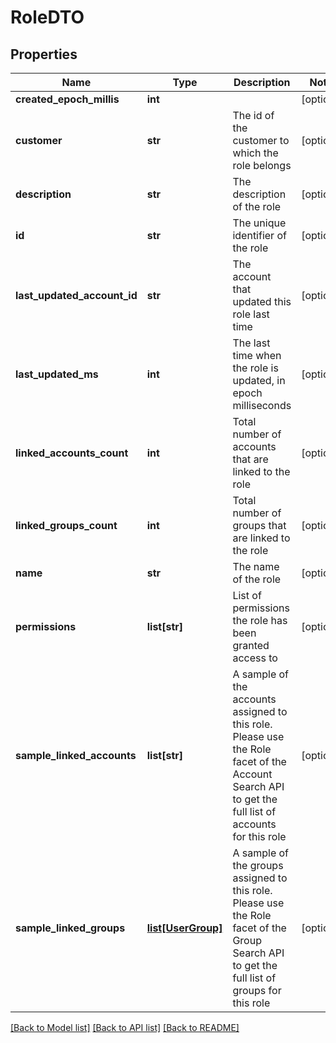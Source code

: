 # RoleDTO

## Properties
Name | Type | Description | Notes
------------ | ------------- | ------------- | -------------
**created_epoch_millis** | **int** |  | [optional] 
**customer** | **str** | The id of the customer to which the role belongs | [optional] 
**description** | **str** | The description of the role | [optional] 
**id** | **str** | The unique identifier of the role | [optional] 
**last_updated_account_id** | **str** | The account that updated this role last time | [optional] 
**last_updated_ms** | **int** | The last time when the role is updated, in epoch milliseconds | [optional] 
**linked_accounts_count** | **int** | Total number of accounts that are linked to the role | [optional] 
**linked_groups_count** | **int** | Total number of groups that are linked to the role | [optional] 
**name** | **str** | The name of the role | [optional] 
**permissions** | **list[str]** | List of permissions the role has been granted access to | [optional] 
**sample_linked_accounts** | **list[str]** | A sample of the accounts assigned to this role. Please use the Role facet of the Account Search API to get the full list of accounts for this role | [optional] 
**sample_linked_groups** | [**list[UserGroup]**](UserGroup.md) | A sample of the groups assigned to this role. Please use the Role facet of the Group Search API to get the full list of groups for this role | [optional] 

[[Back to Model list]](../README.md#documentation-for-models) [[Back to API list]](../README.md#documentation-for-api-endpoints) [[Back to README]](../README.md)


